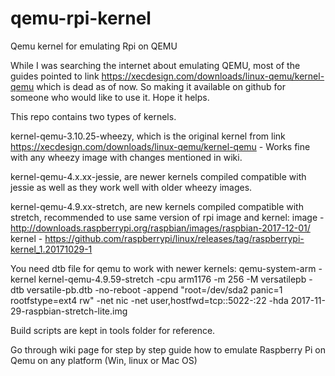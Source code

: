 # qemu-rpi-kernel
Qemu kernel for emulating Rpi on QEMU

While I was searching the internet about emulating QEMU, most of the guides pointed to link https://xecdesign.com/downloads/linux-qemu/kernel-qemu which is dead as of now.
So making it available on github for someone who would like to use it.
Hope it helps.

This repo contains two types of kernels.

kernel-qemu-3.10.25-wheezy, which is the original kernel from link https://xecdesign.com/downloads/linux-qemu/kernel-qemu - Works fine with any wheezy image with changes mentioned in wiki.

kernel-qemu-4.x.xx-jessie, are newer kernels compiled compatible with jessie as well as they work well with older wheezy images. 

kernel-qemu-4.9.xx-stretch, are new kernels compiled compatible with stretch, recommended to use same version of rpi image and kernel:
image - http://downloads.raspberrypi.org/raspbian/images/raspbian-2017-12-01/
kernel - https://github.com/raspberrypi/linux/releases/tag/raspberrypi-kernel_1.20171029-1

You need dtb file for qemu to work with newer kernels:
qemu-system-arm -kernel kernel-qemu-4.9.59-stretch -cpu arm1176 -m 256 -M versatilepb -dtb versatile-pb.dtb -no-reboot -append "root=/dev/sda2 panic=1 rootfstype=ext4 rw" -net nic -net user,hostfwd=tcp::5022-:22 -hda 2017-11-29-raspbian-stretch-lite.img


Build scripts are kept in tools folder for reference.

Go through wiki page for step by step guide how to emulate Raspberry Pi on Qemu on any platform (Win, linux or Mac OS)
